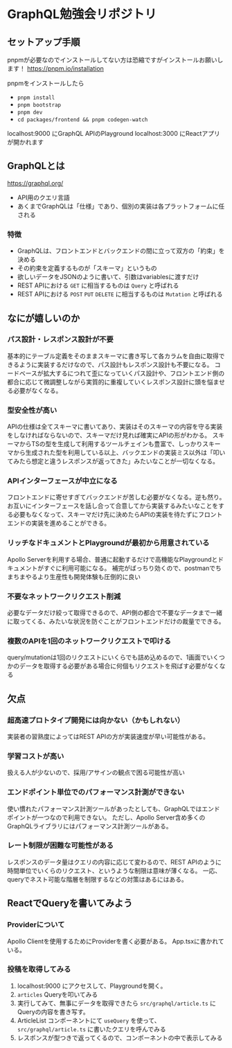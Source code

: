 # GraphQL勉強会リポジトリ

## セットアップ手順

pnpmが必要なのでインストールしてない方は恐縮ですがインストールお願いします！
https://pnpm.io/installation

pnpmをインストールしたら

- `pnpm install`
- `pnpm bootstrap`
- `pnpm dev`
- `cd packages/frontend && pnpm codegen-watch`

localhost:9000 にGraphQL APIのPlayground
localhost:3000 にReactアプリが開かれます

## GraphQLとは

https://graphql.org/

- API用のクエリ言語
- あくまでGraphQLは「仕様」であり、個別の実装は各プラットフォームに任される

### 特徴

- GraphQLは、フロントエンドとバックエンドの間に立って双方の「約束」を決める
- その約束を定義するものが「スキーマ」というもの
- 欲しいデータをJSONのように書いて、引数はvariablesに渡すだけ
- REST APIにおける `GET` に相当するものは `Query` と呼ばれる
- REST APIにおける `POST` `PUT` `DELETE` に相当するものは `Mutation` と呼ばれる

## なにが嬉しいのか

### パス設計・レスポンス設計が不要

基本的にテーブル定義をそのままスキーマに書き写して各カラムを自由に取得できるように実装するだけなので、パス設計もレスポンス設計も不要になる。
コードベースが拡大するにつれて歪になっていくパス設計や、フロントエンド側の都合に応じて微調整しながら実質的に重複していくレスポンス設計に頭を悩ませる必要がなくなる。

### 型安全性が高い

APIの仕様は全てスキーマに書いてあり、実装はそのスキーマの内容を守る実装をしなければならないので、スキーマだけ見れば確実にAPIの形がわかる。
スキーマからTSの型を生成して利用するツールチェインも豊富で、しっかりスキーマから生成された型を利用している以上、バックエンドの実装ミス以外は「叩いてみたら想定と違うレスポンスが返ってきた」みたいなことが一切なくなる。

### APIインターフェースが中立になる

フロントエンドに寄せすぎてバックエンドが苦しむ必要がなくなる。逆も然り。
お互いにインターフェースを話し合って合意してから実装するみたいなことをする必要もなくなって、スキーマだけ先に決めたらAPIの実装を待たずにフロントエンドの実装を進めることができる。

### リッチなドキュメントとPlaygroundが最初から用意されている

Apollo Serverを利用する場合、普通に起動するだけで高機能なPlaygroundとドキュメントがすぐに利用可能になる。
補完がばっちり効くので、postmanでちまちまやるより生産性も開発体験も圧倒的に良い

### 不要なネットワークリクエスト削減

必要なデータだけ絞って取得できるので、API側の都合で不要なデータまで一緒に取ってくる、みたいな状況を防ぐことがフロントエンドだけの裁量でできる。

### 複数のAPIを1回のネットワークリクエストで叩ける

query/mutationは1回のリクエストにいくらでも詰め込めるので、1画面でいくつかのデータを取得する必要がある場合に何個もリクエストを飛ばす必要がなくなる

## 欠点

### 超高速プロトタイプ開発には向かない（かもしれない）

実装者の習熟度によってはREST APIの方が実装速度が早い可能性がある。

### 学習コストが高い

扱える人が少ないので、採用/アサインの観点で困る可能性が高い

### エンドポイント単位でのパフォーマンス計測ができない

使い慣れたパフォーマンス計測ツールがあったとしても、GraphQLではエンドポイントが一つなので利用できない。
ただし、Apollo Server含め多くのGraphQLライブラリにはパフォーマンス計測ツールがある。

### レート制限が困難な可能性がある

レスポンスのデータ量はクエリの内容に応じて変わるので、REST APIのように時間単位でいくらのリクエスト、というような制限は意味が薄くなる。
一応、queryでネスト可能な階層を制限するなどの対策はあるにはある。

## ReactでQueryを書いてみよう

### Providerについて

Apollo Clientを使用するためにProviderを書く必要がある。
App.tsxに書かれている。

### 投稿を取得してみる

1. localhost:9000 にアクセスして、Playgroundを開く。
2. `articles` Queryを叩いてみる
3. 実行してみて、無事にデータを取得できたら `src/graphql/article.ts` にQueryの内容を書き写す。
4. ArticleList コンポーネントにて `useQuery` を使って、 `src/graphql/article.ts` に書いたクエリを呼んでみる
5. レスポンスが型つきで返ってくるので、コンポーネントの中で表示してみる
